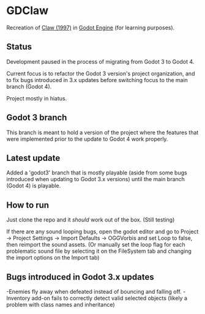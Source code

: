 # GDClaw

Recreation of [Claw (1997)](https://en.wikipedia.org/wiki/Claw_(video_game)) in [Godot Engine](https://godotengine.org/) (for learning purposes).

## Status 

Development paused in the process of migrating from Godot 3 to Godot 4.

Current focus is to refactor the Godot 3 version's project organization, and to fix bugs introduced in 3.x updates before switching focus to the main branch (Godot 4).

Project mostly in hiatus.

## Godot 3 branch

This branch is meant to hold a version of the project where the features that were implemented prior to the update to Godot 4 work properly.


## Latest update 

Added a 'godot3' branch that is mostly playable (aside from some bugs introduced when updating to Godot 3.x versions) until the main branch (Godot 4) is playable.


## How to run

Just clone the repo and it *should* work out of the box. (Still testing)

If there are any sound looping bugs, open the godot editor and go to Project -> Project Settings -> Import Defaults -> OGGVorbis and set Loop to false, then reimport the sound assets. (Or manually set the loop flag for each problematic sound file by selecting it on the FileSystem tab and changing the import options on the Import tab)


## Bugs introduced in Godot 3.x updates

-Enemies fly away when defeated instead of bouncing and falling off.
-Inventory add-on fails to correctly detect valid selected objects (likely a problem with class names and inheritance)
